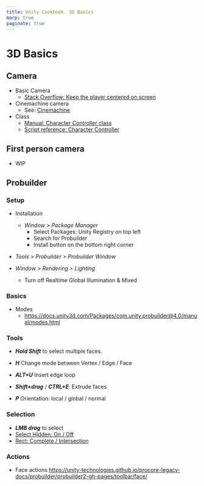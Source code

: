 ```yaml
---
title: Unity Cookbook. 3D Basics
marp: true
paginate: true
---
```

<!-- headingDivider: 3 -->
<!-- class: invert -->

# 3D Basics

## Camera

* Basic Camera
  * [Stack Overflow: Keep the player centered on screen](https://stackoverflow.com/questions/45493793/unity-keep-the-player-centered-on-the-screen)
* Cinemachine camera
  * See: [Cinemachine](packages#Cinemachine)
* Class
  * [Manual: Character Controller class](https://docs.unity3d.com/Manual/class-CharacterController.html)
  * [Script reference: Character Controller](https://docs.unity3d.com/ScriptReference/CharacterController.html)

## First person camera

* WIP

## Probuilder

### Setup

* Installation
  * *Window > Package Manager*
    * Select Packages: Unity Registry on top left
    * Search for Probuilder
    * Install button on the bottom right corner

 * *Tools > Probuilder > Probuilder Window*

* *Window > Rendering > Lighting*
  * Turn off Realtime Global Illumination & Mixed

### Basics

* Modes
  * https://docs.unity3d.com/Packages/com.unity.probuilder@4.0/manual/modes.html

### Tools

* ***Hold Shift*** to select multiple faces.

* ***H*** Change mode between Vertex / Edge / Face
* ***ALT+U*** Insert edge loop
* ***Shift+drag*** / ***CTRL+E***: Extrude faces
* ***P*** Orientation: local / global / normal

### Selection

* ***LMB drag*** to select
* [Select Hidden: On / Off](https://docs.unity3d.com/Packages/com.unity.probuilder@4.0/manual/Selection_SelectHidden.html)
* [Rect: Complete / Intersection](https://docs.unity3d.com/Packages/com.unity.probuilder@4.0/manual/Selection_Rect_Intersect.html)

### Actions

* Face actions https://unity-technologies.github.io/procore-legacy-docs/probuilder/probuilder2-gh-pages/toolbar/face/

<!-- # Extra tools

* Drag & drop
  * https://www.youtube.com/watch?v=0yHBDZHLRbQ -->
